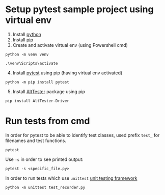 # Setup pytest sample project using virtual env

1. Install [python](https://www.python.org/downloads/)
2. Install [pip](https://pip.pypa.io/en/stable/installation/#get-pip-py)
3. Create and activate virtual env (using Powershell cmd)
```
python -m venv venv
```

```
.\venv\Scripts\activate
```
4. Install [pytest](https://docs.pytest.org/en/7.4.x/getting-started.html) using pip (having virtual env activated)
```
python -m pip install pytest
```

5. Install [AltTester](https://pypi.org/project/AltTester-Driver/) package using pip

```
pip install AltTester-Driver
```

# Run tests from cmd

In order for pytest to be able to identify test classes, used prefix `test_` for filenames and test functions.
```
pytest
```

Use `-s` in order to see printed output:
```
pytest -s <specific_file.py>
```

In order to run tests which use `unittest` [unit testing framework](https://docs.python.org/3/library/unittest.html)
```
python -m unittest test_recorder.py
```